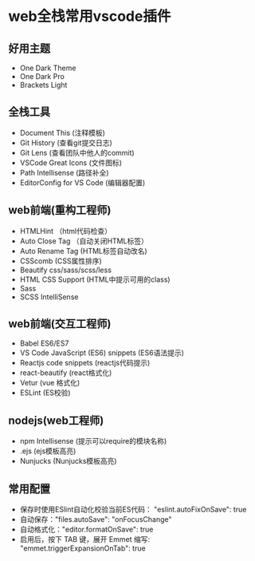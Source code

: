 # web全栈常用vscode插件

## 好用主题

* One Dark Theme
* One Dark Pro
* Brackets Light

## 全栈工具

* Document This (注释模板)
* Git History (查看git提交日志)
* Git Lens (查看团队中他人的commit)
* VSCode Great Icons (文件图标)
* Path Intellisense (路径补全)
* EditorConfig for VS Code (编辑器配置)

## web前端(重构工程师)

* HTMLHint （html代码检查）
* Auto Close Tag （自动关闭HTML标签）
* Auto Rename Tag (HTML标签自动改名)
* CSScomb (CSS属性排序)
* Beautify css/sass/scss/less
* HTML CSS Support (HTML中提示可用的class)
* Sass
* SCSS IntelliSense

## web前端(交互工程师)

* Babel ES6/ES7
* VS Code JavaScript (ES6) snippets (ES6语法提示)
* Reactjs code snippets (reactjs代码提示)
* react-beautify (react格式化)
* Vetur (vue 格式化)
* ESLint (ES校验)

## nodejs(web工程师)

* npm Intellisense (提示可以require的模块名称)
* .ejs (ejs模板高亮)
* Nunjucks (Nunjucks模板高亮)

## 常用配置

* 保存时使用ESlint自动化校验当前ES代码： "eslint.autoFixOnSave": true 
* 自动保存："files.autoSave": "onFocusChange"
* 自动格式化："editor.formatOnSave": true
* 启用后，按下 TAB 键，展开 Emmet 缩写:  "emmet.triggerExpansionOnTab": true